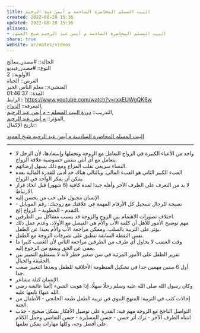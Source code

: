 ```yaml
---  
title: البيت المسلم المحاضرة السادسة م أيمن عبد الرحيم  
created: 2022-08-20 15:36  
updated: 2022-08-20 15:36  
aliases:  
- البيت المسلم المحاضرة السادسة م أيمن عبد الرحيم شيخ العمود  
share: true  
website: ar/notes/videos  
---  
```

  
الحالة:: #مصدر_معالج  
النوع:: #مصدر_فيديو  
اﻷولوية:: 2  
الغرض:: الحياة  
المنشيء:: معلم الناس الخير  
المدة:: 01:46:37  
الرابط:: https://www.youtube.com/watch?v=rxxEUWgQK6w  
المعرفة:: [الزواج](%D8%A7%D9%84%D8%B2%D9%88%D8%A7%D8%AC),  
التدريب:: [دورة البيت المسلم - م أيمن عبد الرحيم](%D8%AF%D9%88%D8%B1%D8%A9%20%D8%A7%D9%84%D8%A8%D9%8A%D8%AA%20%D8%A7%D9%84%D9%85%D8%B3%D9%84%D9%85%20-%20%D9%85%20%D8%A3%D9%8A%D9%85%D9%86%20%D8%B9%D8%A8%D8%AF%20%D8%A7%D9%84%D8%B1%D8%AD%D9%8A%D9%85),  
المؤثر:: [م أيمن عبد الرحيم](%D9%85%20%D8%A3%D9%8A%D9%85%D9%86%20%D8%B9%D8%A8%D8%AF%20%D8%A7%D9%84%D8%B1%D8%AD%D9%8A%D9%85),  
تاريخ اﻹكمال::    
  
   
  
[البيت المسلم المحاضرة السادسة م أيمن عبد الرحيم شيخ العمود](https://www.youtube.com/watch?v=rxxEUWgQK6w)  
  
---  
  
  
- واحد من الأعباء الكبيرة في الزواج التعامل مع الزوجة وتحملها وإسعادها، لأن الرجل لا يتعامل مع أي أنثى بنفس خصوصية علاقة الزواج.  
- النساء سريعي تقلب المزاج ومع ذلك يسهل إرضائهم.  
- العبء الكبير الثاني هو العبء المالي. وبالتالي هناك حد أدنى للقدرة المالية بعده يمكن أن يفكر الواحد في الزواج.  
- لا بد من التعرف على الطرف الآخر وأهله جيدا لمدة كافية (6 شهور) قبل اتخاذ قرار الارتباط.  
- الإنسان مجبول على حب من يحسن إليه.  
- نصيحة للرجال تسجيل كل الأرقام المهمة في علاقتك مع زوجتك: رقم الموبايل - التقدم - الخطوبة - الزواج إلخ.  
- اختلاف تصورات الاهتمام بين الزوج والزوجة قد يسبب مشاكل بين الطرفين.  
- مهم توضيح الأمور للأهل أن كلمة الأب والأم هي الفيصل مع الأولاد، وعدم عمل ذلك يؤثر على التربية بالسلب. وممكن مراجعة الأب والأم بعيدا عن الطفل.  
- نفس النقطة السابقة تنطبق على تصرفات الزوجة مع الطفل.  
- وقت الغضب لا يحاول أي طرف من الطرفين مراجعة الثاني لأن الغضب كثيرا ما يعمي عن الحق ويمنع من الرجوع إليه.  
- تقرير الطفل على الأمور المرئية في سن صغير خطر لأنه لا يستطيع التمييز بين الحقيقة والخيال.  
- أول 6 سنين مهمين جدا في تشكيل المنظومة الأخلاقية للطفل وبعدها التغيير صعب جدا.  
- الإنسان كتلة مشاعر.  
- وكان رسول الله صلى الله عليه وسلم رجلًا سهلًا، إذا هويت الشيء (أمنا عائشة رضي الله عنها) تابعها عليه.  
- إحالات كتب في التربية: المنهج النبوي في تريبة الطفل طبعة الخانجي - الأطفال من الجنة.  
- التواصل الناجح مع الزوجة مهم فيه: القدرة على توصيل الأفكار بشكل صحيح - جذب انتباه الطرف الآخر - ترك أثر حسن - حسن المسايرة - حسن التغاضي وحمل الكلام على أفضل وجه، وكلها مهارات يمكن تعلمها.  
